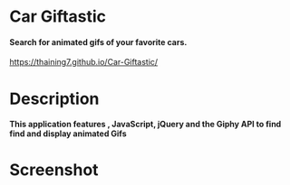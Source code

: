# Car Giftastic

#### Search for animated gifs of your favorite cars.
https://thaining7.github.io/Car-Giftastic/

# Description

#### This application features , JavaScript, jQuery and the Giphy API to find find and display animated Gifs

# Screenshot
